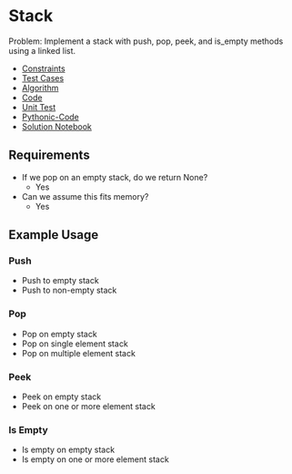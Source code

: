 # Stack

Problem: Implement a stack with push, pop, peek, and is_empty methods using a linked list.

- [Constraints](#Constraints)
- [Test Cases](#Test-Cases)
- [Algorithm](#Algorithm)
- [Code](#Code)
- [Unit Test](#Unit-Test)
- [Pythonic-Code](#Pythonic-Code)
- [Solution Notebook](#Solution-Notebook)

## Requirements

- If we pop on an empty stack, do we return None?
  - Yes
- Can we assume this fits memory?
  - Yes

## Example Usage

### Push

- Push to empty stack
- Push to non-empty stack

### Pop

- Pop on empty stack
- Pop on single element stack
- Pop on multiple element stack

### Peek

- Peek on empty stack
- Peek on one or more element stack

### Is Empty

- Is empty on empty stack
- Is empty on one or more element stack
